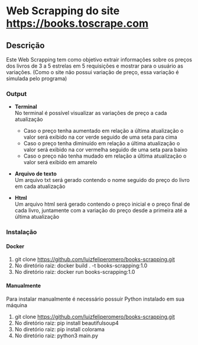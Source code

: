 # Web Scrapping do site https://books.toscrape.com

## Descrição

Este Web Scrapping tem como objetivo extrair informações sobre os preços dos livros de 3 a 5 estrelas em 5 requisições e mostrar para o usuário as variações.
(Como o site não possui variação de preço, essa variação é simulada pelo programa)

### Output

- **Terminal**\
No terminal é possível visualizar as variações de preço a cada atualização
  - Caso o preço tenha aumentado em relação a última atualização o valor será exibido na cor verde seguido de uma seta para cima
  - Caso o preço tenha diminuído em relação a última atualização o valor será exibido na cor vermelha seguido de uma seta para baixo
  - Caso o preço não tenha mudado em relação a última atualização o valor será exibido em amarelo  
  
- **Arquivo de texto**\
Um arquivo txt será gerado contendo o nome seguido do preço do livro em cada atualização

- **Html**\
Um arquivo html será gerado contendo o preço inicial e o preço final de cada livro, juntamente com a variação do preço desde a primeira até a última atualização

### Instalação

#### Docker

1. git clone https://github.com/luizfeliperomero/books-scrapping.git
2. No diretório raiz: docker build . -t books-scrapping:1.0
3. No diretório raiz: docker run books-scrapping:1.0

#### Manualmente

Para instalar manualmente é necessário possuir Python instalado em sua máquina

1. git clone https://github.com/luizfeliperomero/books-scrapping.git
2. No diretório raiz: pip install beautifulsoup4
3. No diretório raiz: pip install colorama
4. No diretório raiz: python3 main.py

